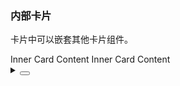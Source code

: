 ### 内部卡片

卡片中可以嵌套其他卡片组件。

<div class="cell-demo vp-raw">
  <yc-card title="Arco Card">
    <yc-card :style="{ marginBottom: '20px' }" title="Inner Card Title">
      <template #extra>
        <yc-link>More</yc-link>
      </template>
      Inner Card Content
    </yc-card>
    <yc-card title="Inner Card Title">
      <template #extra>
        <yc-link>More</yc-link>
      </template>
      Inner Card Content
    </yc-card>
  </yc-card>
</div>

<details>
<summary>
 <button class="code-btn"  >
    <icon-code />
 </button>
</summary>

```vue
<template>
  <yc-card title="Arco Card">
    <yc-card
      :style="{ marginBottom: '20px' }"
      title="Inner Card Title">
      <template #extra>
        <yc-link>More</yc-link>
      </template>
      Inner Card Content
    </yc-card>
    <yc-card title="Inner Card Title">
      <template #extra>
        <yc-link>More</yc-link>
      </template>
      Inner Card Content
    </yc-card>
  </yc-card>
</template>
```

</details>
